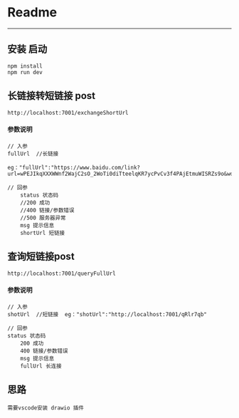 # Readme

------

## 安装 启动

```
npm install
npm run dev
```

## 长链接转短链接 post

```
http://localhost:7001/exchangeShortUrl
```

#### 参数说明

```
// 入参
fullUrl  //长链接

eg："fullUrl":"https://www.baidu.com/link?url=wPEJIkqXXXWWnf2WajC2sO_2WoTi0diTteelqKR7ycPvCv3f4PAjEtmuWISRZs9o&wd=&eqid=ad4e7651001478e60000000663e9f443"

// 回参
	status 状态码
	//200 成功 
	//400 链接/参数错误
	//500 服务器异常
	msg 提示信息
	shortUrl 短链接
```



## 查询短链接post

```
http://localhost:7001/queryFullUrl
```

#### 参数说明

```
// 入参
shotUrl  //短链接  eg："shotUrl":"http://localhost:7001/qRlr7qb"

// 回参
status 状态码
	200 成功 
	400 链接/参数错误
	msg 提示信息
	fullUrl 长连接
```

## 思路

```
需要vscode安装 drawio 插件
```

